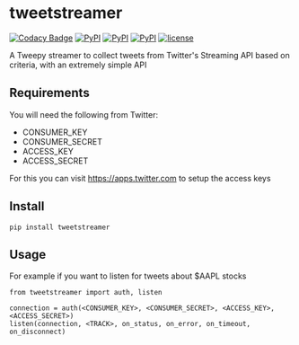 # tweetstreamer

[![Codacy Badge](https://api.codacy.com/project/badge/Grade/a3fbed333f5e4d43b6be56a000ea42ca)](https://www.codacy.com/app/suddir/tweetstreamer)
[![PyPI](https://img.shields.io/pypi/v/tweetstreamer.svg?maxAge=2592000)](https://pypi.python.org/pypi/tweetstreamer)
[![PyPI](https://img.shields.io/pypi/wheel/tweetstreamer.svg)](https://pypi.python.org/pypi/tweetstreamer)
[![PyPI](https://img.shields.io/pypi/implementation/tweetstreamer.svg)](https://github.com/suddi/tweetstreamer)
[![license](https://img.shields.io/github/license/suddi/tweetstreamer.svg?maxAge=2592000)](https://github.com/suddi/tweetstreamer)

A Tweepy streamer to collect tweets from Twitter's Streaming API based on criteria, with an extremely simple API

## Requirements

You will need the following from Twitter:

* CONSUMER_KEY
* CONSUMER_SECRET
* ACCESS_KEY
* ACCESS_SECRET

For this you can visit https://apps.twitter.com to setup the access keys

## Install

````
pip install tweetstreamer
````

## Usage

For example if you want to listen for tweets about $AAPL stocks

````
from tweetstreamer import auth, listen

connection = auth(<CONSUMER_KEY>, <CONSUMER_SECRET>, <ACCESS_KEY>, <ACCESS_SECRET>)
listen(connection, <TRACK>, on_status, on_error, on_timeout, on_disconnect)
````
